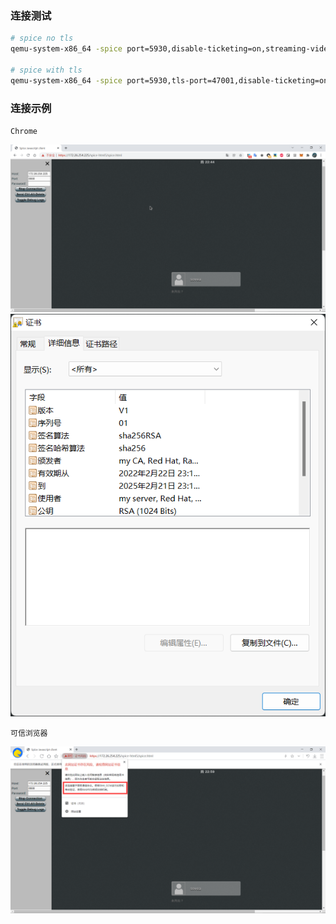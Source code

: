 ### 连接测试

```sh
# spice no tls
qemu-system-x86_64 -spice port=5930,disable-ticketing=on,streaming-video=filter,playback-compression=off,seamless-migration=on -drive file=/home/sovea/dev/spice/img-instance/fedora.img -m 1024 -smp cores=2,threads=2,sockets=1 -device qxl-vga,vgamem_mb=128 -enable-kvm -cpu host -device virtio-serial -chardev spicevmc,id=vdagent,debug=0,name=vdagent

# spice with tls
qemu-system-x86_64 -spice port=5930,tls-port=47001,disable-ticketing=on,x509-dir=/home/sovea/dev/spice/sm2_cert_files,tls-channel=main,tls-channel=inputs,streaming-video=filter,playback-compression=off,seamless-migration=on -drive file=/home/sovea/dev/spice/img-instance/fedora.img -m 1024 -smp cores=2,threads=2,sockets=1 -device qxl-vga,vgamem_mb=128 -enable-kvm -cpu host -device virtio-serial -chardev spicevmc,id=vdagent,debug=0,name=vdagent
```

### 连接示例

`Chrome`

![image-20220221221958925](../images/1649838409066.png)
![image-20220221221958925](../images/1649838428898.png)

`可信浏览器`

![image-20220221221958925](../images/1649838446998.png)
